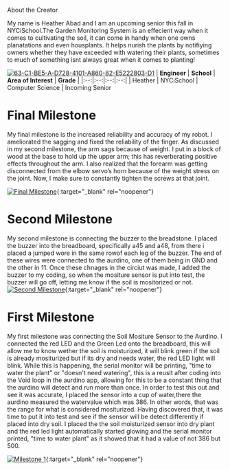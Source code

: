 About the Creator

My name is Heather Abad and I am an upcoming senior this fall in NYCiSchool.The Garden Monitoring System is an effecient way when it comes to cultivating the soil, it can come in handy when one owns planatations and even housplants. It helps nurish the plants by notifiying owners whether they have  exceeded with  watering their plants, sometimes to much of something isnt always great when it comes to planting!

<a href="https://ibb.co/ZHmM7mr"><img src="https://i.ibb.co/LQ5ZH5y/63-C1-BE5-A-D728-4101-A860-82-E5222803-D1.jpg" alt="63-C1-BE5-A-D728-4101-A860-82-E5222803-D1" border="0"></a>
| **Engineer** | **School** | **Area of Interest** | **Grade** |
|:--:|:--:|:--:|:--:|
| Heather | NYCiSchool | Computer Science | Incoming Senior

  
# Final Milestone
My final milestone is the increased reliability and accuracy of my robot. I ameliorated the sagging and fixed the reliability of the finger. As discussed in my second milestone, the arm sags because of weight. I put in a block of wood at the base to hold up the upper arm; this has reverberating positive effects throughout the arm. I also realized that the forearm was getting disconnected from the elbow servo’s horn because of the weight stress on the joint. Now, I make sure to constantly tighten the screws at that joint. 

[![Final Milestone](https://res.cloudinary.com/marcomontalbano/image/upload/v1612573869/video_to_markdown/images/youtube--F7M7imOVGug-c05b58ac6eb4c4700831b2b3070cd403.jpg )](https://www.youtube.com/watch?v=F7M7imOVGug&feature=emb_logo "Final Milestone"){:target="_blank" rel="noopener"}

# Second Milestone
My second milestone is connecting the buzzer to the breadstone. I placed the buzzer into the breadboard, specifically a45 and a48, from there i placed a jumped wore in the same rowof each leg of the buzzer. The end of these wires were connected to the aurdino, one of them being in GND and the other in 11. Once these chnages in the circiut was made, I added the buzzer to my coding, so when  the mositure sensor is put into test, the buzzer will go off, letting me know if the soil is mositorized or not. 
[![Second Milestone](https://res.cloudinary.com/marcomontalbano/image/upload/v1659708784/video_to_markdown/images/youtube--KdEil7YsJGY-c05b58ac6eb4c4700831b2b3070cd403.jpg)](https://www.youtube.com/watch?v=KdEil7YsJGY "Second Milestone"){:target="_blank" rel="noopener"}
# First Milestone
  

My first milestone was connecting the Soil Mositure Sensor to the Aurdino. I connected the red LED and the Green Led onto the breadboard, this will allow me to know wether the soil is moisturized, it will blink green if the soil is already  mositurized but if its dry and needs water, the red LED light will blink. While this is happening, the serial monitor will be printing, "time to water the plant" or "doesn't need watering", this is a reuslt after coding  into the Void loop in the aurdino app, allowing for this to be a constant thing that the aurdino will detect and run more than once. In order to test this out and see it was accurate, I placed the sensor into a cup of water,there the aurdino measured the watervalue which was 386. In other words, that was the range for what is considered mositurized. Having discovered that, it was time to put it into test and see if the sensor will be detect differently if placed into dry soil. I placed the the soil moisturized sensor into dry plant and the red led light automatically started glowing and the serial monitor printed, "time to water plant" as it showed that it had a value of not 386 but 500.

[![Milestone 1](https://res.cloudinary.com/marcomontalbano/image/upload/v1659366542/video_to_markdown/images/youtube--tMWqWRiLFlk-c05b58ac6eb4c4700831b2b3070cd403.jpg)](https://youtu.be/tMWqWRiLFlk "Milestone 1"){:target="_blank" rel="noopener"}
